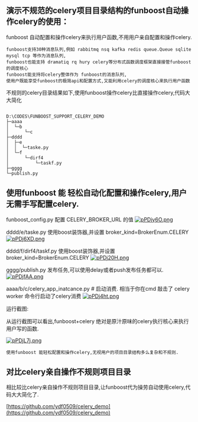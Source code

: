 ## 演示不规范的celery项目目录结构的funboost自动操作celery的使用：

funboost 自动配置和操作celery来执行用户函数,不用用户亲自配置和操作celery.

```
funboost支持30种消息队列,例如 rabbitmq nsq kafka redis queue.Queue sqlite mysql tcp 等作为消息队列,
funboost也能支持 dramatiq rq hury celery等分布式函数调度框架直接接管funboost的调度核心
funboost能支持将celery整体作为 funboost的消息队列,
使用户既能享受funboost的极简api和配置方式,又能利用celery的调度核心来执行用户函数
```

不规则的celery目录结果如下,使用funboost操作celery比直接操作celery,代码大大简化
```

D:\CODES\FUNBOOST_SUPPORT_CELERY_DEMO
├─aaaa
│  └─b
│      └─c
├─dddd
│  ├─e
│  │  └─taske.py
│  └─f
│      └─dirf4
│          └─taskf.py
├─gggg
└─publish.py

```

## 使用funboost 能 轻松自动化配置和操作celery,用户无需手写配置celery.

funboost_config.py  配置 CELERY_BROKER_URL 的值
[![pPDjy6O.png](https://s1.ax1x.com/2023/09/04/pPDjy6O.png)](https://imgse.com/i/pPDjy6O)

dddd/e/taske.py 使用boost装饰器,并设置 broker_kind=BrokerEnum.CELERY
[![pPDj6XD.png](https://s1.ax1x.com/2023/09/04/pPDj6XD.png)](https://imgse.com/i/pPDj6XD)

dddd/f/dirf4/taskf.py 使用boost装饰器,并设置 broker_kind=BrokerEnum.CELERY
[![pPDj20H.png](https://s1.ax1x.com/2023/09/04/pPDj20H.png)](https://imgse.com/i/pPDj20H)


gggg/publish.py  发布任务,可以使用delay或者push发布任务都可以.
[![pPDjfAA.png](https://s1.ax1x.com/2023/09/04/pPDjfAA.png)](https://imgse.com/i/pPDjfAA)


aaaa/b/c/celery_app_inatcance.py  # 启动消费. 相当于你在cmd 敲击了 celery worker 命令行启动了celery消费
[![pPDj4ht.png](https://s1.ax1x.com/2023/09/04/pPDj4ht.png)](https://imgse.com/i/pPDj4ht)


运行截图:

从运行截图可以看出,funboost+celery 绝对是原汁原味的celery执行核心来执行用户写的函数.

[![pPDjL7j.png](https://s1.ax1x.com/2023/09/04/pPDjL7j.png)](https://imgse.com/i/pPDjL7j)


```
使用funboost 能轻松配置和操作celery,无视用户的项目目录结构多么复杂和不规则.
```

## 对比celery亲自操作不规则项目目录

相比较比celery亲自操作不规则项目目录,让funboost代为操劳自动使用celery,代码大大简化了.

[https://github.com/ydf0509/celery_demo](https://github.com/ydf0509/celery_demo)







